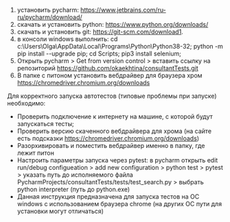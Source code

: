 1. установить pycharm: https://www.jetbrains.com/ru-ru/pycharm/download/
2. скачать и установить python: https://www.python.org/downloads/
3. скачать и установить git: https://git-scm.com/download1. 
4. в консоли windows выполнить: 
 cd c:\Users\Olga\AppData\Local\Programs\Python\Python38-32\; 
 python -m pip install --upgrade pip; 
 cd Scripts; 
 pip3 install selenium; 
5. Открыть pycharm > Get from version control > вставить ссылку на репозиторий https://github.com/okaekhtina/consultantTests.git
6. В папке с питоном установить вебдрайвер для браузера хром https://chromedriver.chromium.org/downloads

Для корректного запуска автотестов (типовые проблемы при запуске) необходимо:
* Проверить подключение к интернету на машине, с которой будут запускаться тесты;
* Проверить версию скаченного вебдрайвера для хрома (на сайте есть подсказки https://chromedriver.chromium.org/downloads)
* Разорхивировать и поместить вебдрайвер именно в папку, где лежит питон
* Настроить параметры запуска через pytest: в pycharm открыть edit run/debug configueation > add new configuration > python test > pytest > указать путь до исполняемого файла PycharmProjects/consultantTests/tests/test_search.py > выбрать python interpreter (путь до python.exe)
* Данная инструкция предназначена для запуска тестов на ОС windows с использованием браузера chrome (на других ОС пути для установки могут отличаться)
